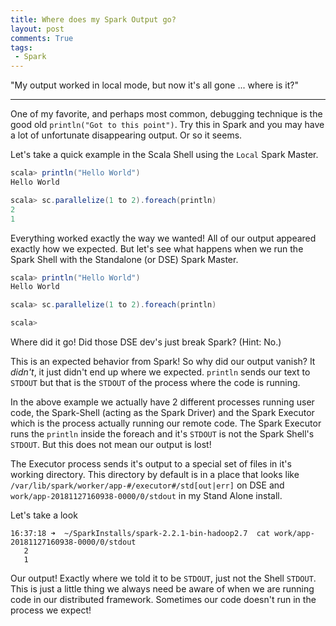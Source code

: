 ```yaml
---
title: Where does my Spark Output go?
layout: post
comments: True
tags:
 - Spark
---
```


"My output worked in local mode, but now it's all gone ... where is it?" 

---

One of my favorite, and perhaps most common, debugging 
technique is the good old ```println("Got to this point")```. Try this in
Spark and you may have a lot of unfortunate disappearing output. Or so it seems.

Let's take a quick example in the Scala Shell using the `Local` Spark Master.

```scala
scala> println("Hello World")
Hello World

scala> sc.parallelize(1 to 2).foreach(println)
2
1
```

Everything worked exactly the way we wanted! All of our output appeared
exactly how we expected. But let's see what happens when we run the 
Spark Shell with the Standalone (or DSE) Spark Master.

```scala
scala> println("Hello World")
Hello World

scala> sc.parallelize(1 to 2).foreach(println)

scala>
```

Where did it go! Did those DSE dev's just break Spark? (Hint: No.)

This is an expected behavior from Spark! So why did our output vanish? It 
*didn't*, it just didn't end up where we expected. ```println``` sends our
text to `STDOUT` but that is the `STDOUT` of the process where the code
is running. 

In the above example we actually have 2 different processes running user
code, the Spark-Shell (acting as the Spark Driver) and the Spark Executor
which is the process actually running our remote code. The Spark Executor
runs the `println` inside the foreach and it's `STDOUT` is not the 
Spark Shell's `STDOUT`. But this does not mean our output is lost!

The Executor process sends it's output to a special set of files in it's
working directory. This directory by default is in a place that looks like
`/var/lib/spark/worker/app-#/executor#/std[out|err]` on DSE and 
`work/app-20181127160938-0000/0/stdout` in my Stand Alone install. 

Let's take a look

```
16:37:18 ➜  ~/SparkInstalls/spark-2.2.1-bin-hadoop2.7  cat work/app-20181127160938-0000/0/stdout
   2
   1
```
   
Our output! Exactly where we told it to be `STDOUT`, just not the Shell `STDOUT`. 
This is just a little thing we always need be aware of when we are running
code in our distributed framework. Sometimes our code doesn't run in the
process we expect!
